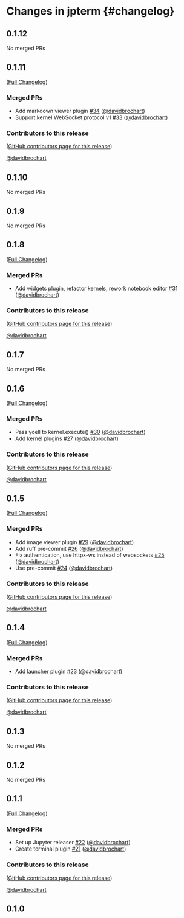 # Changes in jpterm {#changelog}

<!-- <START NEW CHANGELOG ENTRY> -->

## 0.1.12

No merged PRs

<!-- <END NEW CHANGELOG ENTRY> -->

## 0.1.11

([Full Changelog](https://github.com/davidbrochart/jpterm/compare/v0.1.10...9086c92860eeceb1ddaa16633e9f2300b0453cb5))

### Merged PRs

- Add markdown viewer plugin [#34](https://github.com/davidbrochart/jpterm/pull/34) ([@davidbrochart](https://github.com/davidbrochart))
- Support kernel WebSocket protocol v1 [#33](https://github.com/davidbrochart/jpterm/pull/33) ([@davidbrochart](https://github.com/davidbrochart))

### Contributors to this release

([GitHub contributors page for this release](https://github.com/davidbrochart/jpterm/graphs/contributors?from=2023-02-05&to=2023-02-15&type=c))

[@davidbrochart](https://github.com/search?q=repo%3Adavidbrochart%2Fjpterm+involves%3Adavidbrochart+updated%3A2023-02-05..2023-02-15&type=Issues)

## 0.1.10

No merged PRs

## 0.1.9

No merged PRs

## 0.1.8

([Full Changelog](https://github.com/davidbrochart/jpterm/compare/v0.1.7...48af5464b24504efd09bb2f6d64e06d0f25a9e91))

### Merged PRs

- Add widgets plugin, refactor kernels, rework notebook editor [#31](https://github.com/davidbrochart/jpterm/pull/31) ([@davidbrochart](https://github.com/davidbrochart))

### Contributors to this release

([GitHub contributors page for this release](https://github.com/davidbrochart/jpterm/graphs/contributors?from=2023-01-21&to=2023-02-05&type=c))

[@davidbrochart](https://github.com/search?q=repo%3Adavidbrochart%2Fjpterm+involves%3Adavidbrochart+updated%3A2023-01-21..2023-02-05&type=Issues)

## 0.1.7

No merged PRs

## 0.1.6

([Full Changelog](https://github.com/davidbrochart/jpterm/compare/v0.1.5...73f499d42b32c7b93ff3ee2728e6750fcbdef121))

### Merged PRs

- Pass ycell to kernel.execute() [#30](https://github.com/davidbrochart/jpterm/pull/30) ([@davidbrochart](https://github.com/davidbrochart))
- Add kernel plugins [#27](https://github.com/davidbrochart/jpterm/pull/27) ([@davidbrochart](https://github.com/davidbrochart))

### Contributors to this release

([GitHub contributors page for this release](https://github.com/davidbrochart/jpterm/graphs/contributors?from=2023-01-08&to=2023-01-21&type=c))

[@davidbrochart](https://github.com/search?q=repo%3Adavidbrochart%2Fjpterm+involves%3Adavidbrochart+updated%3A2023-01-08..2023-01-21&type=Issues)

## 0.1.5

([Full Changelog](https://github.com/davidbrochart/jpterm/compare/v0.1.4...007de833910667a3f57a5e3b9a52534da486d3e4))

### Merged PRs

- Add image viewer plugin [#29](https://github.com/davidbrochart/jpterm/pull/29) ([@davidbrochart](https://github.com/davidbrochart))
- Add ruff pre-commit [#26](https://github.com/davidbrochart/jpterm/pull/26) ([@davidbrochart](https://github.com/davidbrochart))
- Fix authentication, use httpx-ws instead of websockets [#25](https://github.com/davidbrochart/jpterm/pull/25) ([@davidbrochart](https://github.com/davidbrochart))
- Use pre-commit [#24](https://github.com/davidbrochart/jpterm/pull/24) ([@davidbrochart](https://github.com/davidbrochart))

### Contributors to this release

([GitHub contributors page for this release](https://github.com/davidbrochart/jpterm/graphs/contributors?from=2022-12-27&to=2023-01-08&type=c))

[@davidbrochart](https://github.com/search?q=repo%3Adavidbrochart%2Fjpterm+involves%3Adavidbrochart+updated%3A2022-12-27..2023-01-08&type=Issues)

## 0.1.4

([Full Changelog](https://github.com/davidbrochart/jpterm/compare/v0.1.3...2b22def80c01327cbca14c857d4ac3a1e93b6782))

### Merged PRs

- Add launcher plugin [#23](https://github.com/davidbrochart/jpterm/pull/23) ([@davidbrochart](https://github.com/davidbrochart))

### Contributors to this release

([GitHub contributors page for this release](https://github.com/davidbrochart/jpterm/graphs/contributors?from=2022-12-26&to=2022-12-27&type=c))

[@davidbrochart](https://github.com/search?q=repo%3Adavidbrochart%2Fjpterm+involves%3Adavidbrochart+updated%3A2022-12-26..2022-12-27&type=Issues)

## 0.1.3

No merged PRs

## 0.1.2

No merged PRs

## 0.1.1

([Full Changelog](https://github.com/davidbrochart/jpterm/compare/0.1.0...9f1dfdd7034b81ed74aa6e996f2337144cfaa009))

### Merged PRs

- Set up Jupyter releaser [#22](https://github.com/davidbrochart/jpterm/pull/22) ([@davidbrochart](https://github.com/davidbrochart))
- Create terminal plugin [#21](https://github.com/davidbrochart/jpterm/pull/21) ([@davidbrochart](https://github.com/davidbrochart))

### Contributors to this release

([GitHub contributors page for this release](https://github.com/davidbrochart/jpterm/graphs/contributors?from=2022-12-25&to=2022-12-26&type=c))

[@davidbrochart](https://github.com/search?q=repo%3Adavidbrochart%2Fjpterm+involves%3Adavidbrochart+updated%3A2022-12-25..2022-12-26&type=Issues)

## 0.1.0

